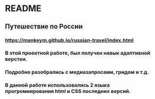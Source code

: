# __README__

## __Путешествие по России__
### https://mankeym.github.io/russian-travel/index.html
### В этой проектной работе, был получен навык адаптивной верстки.
### Подробно разобрались с медиазапросами, гридом и т.д.
### В данной работе использовались 2 языка прогромиирования html и CSS последних версий.

